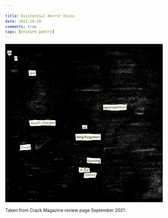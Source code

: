 ```yaml
---

title: Existential Horror Disco
date: 2021-10-20
comments: true
tags: [erasure poetry]
---
```

<img src="/assets/images/articles/2021/darkdisco.jpeg" alt="erasure poem: We are spontaneous depth charges/ of long-forgotten dread/ burning in the dance" title="This will be the sound of the summer 2022, mark my words." class="responsive"><br>

Taken from Crack Magazine review page September 2021.


